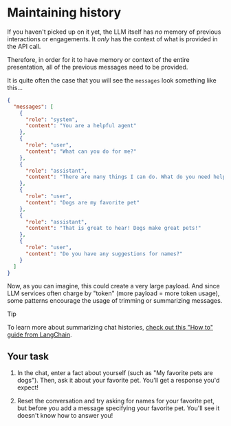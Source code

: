# Maintaining history

If you haven't picked up on it yet, the LLM itself has _no_ memory of previous interactions or engagements. It _only_ has the context of what is provided in the API call.

Therefore, in order for it to have memory or context of the entire presentation, all of the previous messages need to be provided.

It is quite often the case that you will see the `messages` look something like this...

```json
{
  "messages": [
    { 
      "role": "system", 
      "content": "You are a helpful agent" 
    },
    { 
      "role": "user", 
      "content": "What can you do for me?" 
    },
    { 
      "role": "assistant", 
      "content": "There are many things I can do. What do you need help with?" 
    },
    { 
      "role": "user", 
      "content": "Dogs are my favorite pet" 
    },
    { 
      "role": "assistant", 
      "content": "That is great to hear! Dogs make great pets!" 
    },
    { 
      "role": "user", 
      "content": "Do you have any suggestions for names?"
    }
  ]
}
```

Now, as you can imagine, this could create a very large payload. And since LLM services often charge by "token" (more payload = more token usage), some patterns encourage the usage of trimming or summarizing messages.

> [!tip]
> To learn more about summarizing chat histories, [check out this "How to" guide from LangChain](https://python.langchain.com/docs/how_to/chatbots_memory/#summary-memory).

## Your task

1. In the chat, enter a fact about yourself (such as "My favorite pets are dogs"). Then, ask it about your favorite pet. You'll get a response you'd expect!

2. Reset the conversation and try asking for names for your favorite pet, but before you add a message specifying your favorite pet. You'll see it doesn't know how to answer you!

